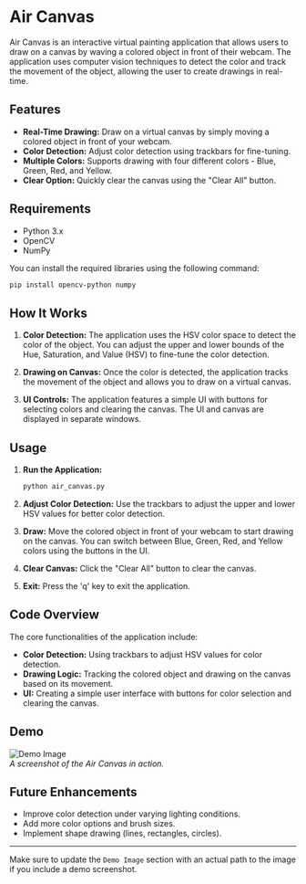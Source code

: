 # Air Canvas

Air Canvas is an interactive virtual painting application that allows users to draw on a canvas by waving a colored object in front of their webcam. The application uses computer vision techniques to detect the color and track the movement of the object, allowing the user to create drawings in real-time.

## Features

- **Real-Time Drawing:** Draw on a virtual canvas by simply moving a colored object in front of your webcam.
- **Color Detection:** Adjust color detection using trackbars for fine-tuning.
- **Multiple Colors:** Supports drawing with four different colors - Blue, Green, Red, and Yellow.
- **Clear Option:** Quickly clear the canvas using the "Clear All" button.

## Requirements

- Python 3.x
- OpenCV
- NumPy

You can install the required libraries using the following command:

```bash
pip install opencv-python numpy
```

## How It Works

1. **Color Detection:** The application uses the HSV color space to detect the color of the object. You can adjust the upper and lower bounds of the Hue, Saturation, and Value (HSV) to fine-tune the color detection.
  
2. **Drawing on Canvas:** Once the color is detected, the application tracks the movement of the object and allows you to draw on a virtual canvas.

3. **UI Controls:** The application features a simple UI with buttons for selecting colors and clearing the canvas. The UI and canvas are displayed in separate windows.

## Usage

1. **Run the Application:**
   ```bash
   python air_canvas.py
   ```

2. **Adjust Color Detection:** Use the trackbars to adjust the upper and lower HSV values for better color detection.

3. **Draw:** Move the colored object in front of your webcam to start drawing on the canvas. You can switch between Blue, Green, Red, and Yellow colors using the buttons in the UI.

4. **Clear Canvas:** Click the "Clear All" button to clear the canvas.

5. **Exit:** Press the 'q' key to exit the application.

## Code Overview

The core functionalities of the application include:

- **Color Detection:** Using trackbars to adjust HSV values for color detection.
- **Drawing Logic:** Tracking the colored object and drawing on the canvas based on its movement.
- **UI:** Creating a simple user interface with buttons for color selection and clearing the canvas.

## Demo

![Demo Image](https://github.com/akkisahu176/Air-Canvas/blob/773da0fffee14a230f1d2333b16891adbb59d0bc/Air%20Canvas%20Demo.png.png)  
_A screenshot of the Air Canvas in action._

## Future Enhancements

- Improve color detection under varying lighting conditions.
- Add more color options and brush sizes.
- Implement shape drawing (lines, rectangles, circles).



---

Make sure to update the `Demo Image` section with an actual path to the image if you include a demo screenshot.
